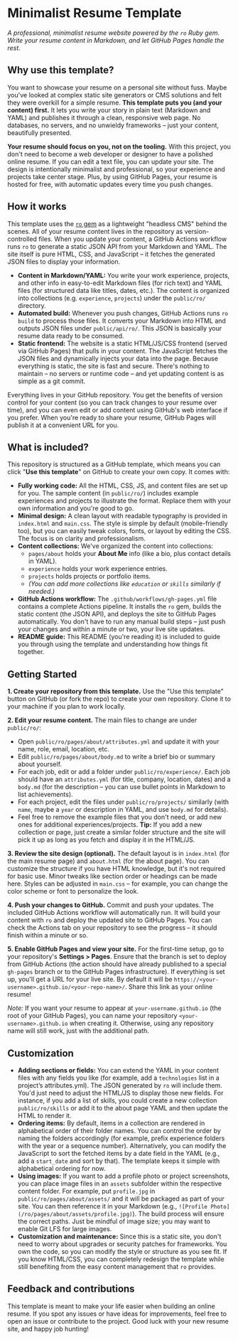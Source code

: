 # Minimalist Resume Template

_A professional, minimalist resume website powered by the `ro` Ruby gem. Write your resume content in Markdown, and let GitHub Pages handle the rest._

## Why use this template?

You want to showcase your resume on a personal site without fuss. Maybe you've looked at complex static site generators or CMS solutions and felt they were overkill for a simple resume. **This template puts you (and your content) first.** It lets you write your story in plain text (Markdown and YAML) and publishes it through a clean, responsive web page. No databases, no servers, and no unwieldy frameworks – just your content, beautifully presented. 

**Your resume should focus on you, not on the tooling.** With this project, you don't need to become a web developer or designer to have a polished online resume. If you can edit a text file, you can update your site. The design is intentionally minimalist and professional, so your experience and projects take center stage. Plus, by using GitHub Pages, your resume is hosted for free, with automatic updates every time you push changes.

## How it works

This template uses the [`ro` gem](https://rubygems.org/gems/ro) as a lightweight "headless CMS" behind the scenes. All of your resume content lives in the repository as version-controlled files. When you update your content, a GitHub Actions workflow runs `ro` to generate a static JSON API from your Markdown and YAML. The site itself is pure HTML, CSS, and JavaScript – it fetches the generated JSON files to display your information.

- **Content in Markdown/YAML:** You write your work experience, projects, and other info in easy-to-edit Markdown files (for rich text) and YAML files (for structured data like titles, dates, etc.). The content is organized into collections (e.g. `experience`, `projects`) under the `public/ro/` directory.
- **Automated build:** Whenever you push changes, GitHub Actions runs `ro build` to process those files. It converts your Markdown into HTML and outputs JSON files under `public/api/ro/`. This JSON is basically your resume data ready to be consumed.
- **Static frontend:** The website is a static HTML/JS/CSS frontend (served via GitHub Pages) that pulls in your content. The JavaScript fetches the JSON files and dynamically injects your data into the page. Because everything is static, the site is fast and secure. There's nothing to maintain – no servers or runtime code – and yet updating content is as simple as a git commit.

Everything lives in your GitHub repository. You get the benefits of version control for your content (so you can track changes to your resume over time), and you can even edit or add content using GitHub's web interface if you prefer. When you're ready to share your resume, GitHub Pages will publish it at a convenient URL for you.

## What is included?

This repository is structured as a GitHub template, which means you can click "**Use this template**" on GitHub to create your own copy. It comes with:

- **Fully working code:** All the HTML, CSS, JS, and content files are set up for you. The sample content (in `public/ro/`) includes example experiences and projects to illustrate the format. Replace them with your own information and you're good to go.
- **Minimal design:** A clean layout with readable typography is provided in `index.html` and `main.css`. The style is simple by default (mobile-friendly too), but you can easily tweak colors, fonts, or layout by editing the CSS. The focus is on clarity and professionalism.
- **Content collections:** We've organized the content into collections:
  - `pages/about` holds your **About Me** info (like a bio, plus contact details in YAML).
  - `experience` holds your work experience entries.
  - `projects` holds projects or portfolio items.
  - *(You can add more collections like `education` or `skills` similarly if needed.)*
- **GitHub Actions workflow:** The `.github/workflows/gh-pages.yml` file contains a complete Actions pipeline. It installs the `ro` gem, builds the static content (the JSON API), and deploys the site to GitHub Pages automatically. You don't have to run any manual build steps – just push your changes and within a minute or two, your live site updates.
- **README guide:** This README (you're reading it) is included to guide you through using the template and understanding how things fit together.

## Getting Started

**1. Create your repository from this template.** Use the "Use this template" button on GitHub (or fork the repo) to create your own repository. Clone it to your machine if you plan to work locally.

**2. Edit your resume content.** The main files to change are under `public/ro/`:
   - Open `public/ro/pages/about/attributes.yml` and update it with your name, role, email, location, etc.
   - Edit `public/ro/pages/about/body.md` to write a brief bio or summary about yourself.
   - For each job, edit or add a folder under `public/ro/experience/`. Each job should have an `attributes.yml` (for title, company, location, dates) and a `body.md` (for the description – you can use bullet points in Markdown to list achievements).
   - For each project, edit the files under `public/ro/projects/` similarly (with `name`, maybe a `year` or description in YAML, and use `body.md` for details).
   - Feel free to remove the example files that you don't need, or add new ones for additional experiences/projects. **Tip:** If you add a new collection or page, just create a similar folder structure and the site will pick it up as long as you fetch and display it in the HTML/JS.

**3. Review the site design (optional).** The default layout is in `index.html` (for the main resume page) and `about.html` (for the about page). You can customize the structure if you have HTML knowledge, but it's not required for basic use. Minor tweaks like section order or headings can be made here. Styles can be adjusted in `main.css` – for example, you can change the color scheme or font to personalize the look.

**4. Push your changes to GitHub.** Commit and push your updates. The included GitHub Actions workflow will automatically run. It will build your content with `ro` and deploy the updated site to GitHub Pages. You can check the Actions tab on your repository to see the progress – it should finish within a minute or so.

**5. Enable GitHub Pages and view your site.** For the first-time setup, go to your repository's **Settings > Pages**. Ensure that the branch is set to deploy from GitHub Actions (the action should have already published to a special `gh-pages` branch or to the GitHub Pages infrastructure). If everything is set up, you'll get a URL for your live site. By default it will be `https://<your-username>.github.io/<your-repo-name>/`. Share this link as your online resume!

*Note:* If you want your resume to appear at `your-username.github.io` (the root of your GitHub Pages), you can name your repository `<your-username>.github.io` when creating it. Otherwise, using any repository name will still work, just with the additional path.

## Customization

- **Adding sections or fields:** You can extend the YAML in your content files with any fields you like (for example, add a `technologies` list in a project’s attributes.yml). The JSON generated by `ro` will include them. You'd just need to adjust the HTML/JS to display those new fields. For instance, if you add a list of skills, you could create a new collection `public/ro/skills` or add it to the about page YAML and then update the HTML to render it.
- **Ordering items:** By default, items in a collection are rendered in alphabetical order of their folder names. You can control the order by naming the folders accordingly (for example, prefix experience folders with the year or a sequence number). Alternatively, you can modify the JavaScript to sort the fetched items by a date field in the YAML (e.g., add a `start_date` and sort by that). The template keeps it simple with alphabetical ordering for now.
- **Using images:** If you want to add a profile photo or project screenshots, you can place image files in an `assets` subfolder within the respective content folder. For example, put `profile.jpg` in `public/ro/pages/about/assets/` and it will be packaged as part of your site. You can then reference it in your Markdown (e.g., `![Profile Photo](/ro/pages/about/assets/profile.jpg)`). The build process will ensure the correct paths. Just be mindful of image size; you may want to enable Git LFS for large images.
- **Customization and maintenance:** Since this is a static site, you don't need to worry about upgrades or security patches for frameworks. You own the code, so you can modify the style or structure as you see fit. If you know HTML/CSS, you can completely redesign the template while still benefiting from the easy content management that `ro` provides.

## Feedback and contributions

This template is meant to make your life easier when building an online resume. If you spot any issues or have ideas for improvements, feel free to open an issue or contribute to the project. Good luck with your new resume site, and happy job hunting!